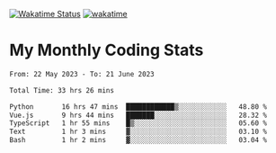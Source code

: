 [![Wakatime Status](https://github.com/noopurphalak/noopurphalak/workflows/wakatime-status-update/badge.svg)](https://github.com/noopurphalak/noopurphalak/actions/workflows/main.yml)
[![wakatime](https://wakatime.com/badge/user/80ace140-ef40-4fdd-b8ed-f3be3d2e1aea.svg)](https://wakatime.com/@80ace140-ef40-4fdd-b8ed-f3be3d2e1aea)

# My Monthly Coding Stats

<!--START_SECTION:waka-->

```txt
From: 22 May 2023 - To: 21 June 2023

Total Time: 33 hrs 26 mins

Python       16 hrs 47 mins  ████████████▒░░░░░░░░░░░░   48.80 %
Vue.js       9 hrs 44 mins   ███████░░░░░░░░░░░░░░░░░░   28.32 %
TypeScript   1 hr 55 mins    █▒░░░░░░░░░░░░░░░░░░░░░░░   05.60 %
Text         1 hr 3 mins     ▓░░░░░░░░░░░░░░░░░░░░░░░░   03.10 %
Bash         1 hr 2 mins     ▓░░░░░░░░░░░░░░░░░░░░░░░░   03.04 %
```

<!--END_SECTION:waka-->
